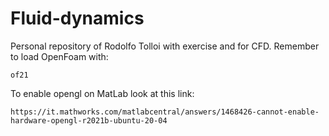 # Fluid-dynamics
Personal repository of Rodolfo Tolloi with exercise and for CFD.
Remember to load OpenFoam with:
```
of21
```
To enable opengl on MatLab look at this link:
```
https://it.mathworks.com/matlabcentral/answers/1468426-cannot-enable-hardware-opengl-r2021b-ubuntu-20-04
```
